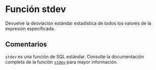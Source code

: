 ﻿---
SidebarGroup: "Funciones de agregación"
Autogenerated: true
---

# Función  stdev

Devuelve la desviación estándar estadística de todos los valores de la expresión especificada.

## Comentarios 

`stdev` es una función de SQL estándar. Consulte la documentación completa de la función [`stdev`](https://learn.microsoft.com/es-es/sql/t-sql/functions/stdev-transact-sql) para mayor información.
